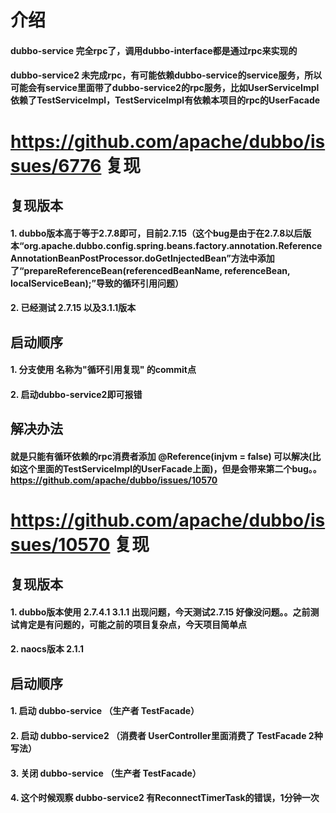 # 介绍

#### dubbo-service 完全rpc了，调用dubbo-interface都是通过rpc来实现的

#### dubbo-service2 未完成rpc，有可能依赖dubbo-service的service服务，所以可能会有service里面带了dubbo-service2的rpc服务，比如UserServiceImpl依赖了TestServiceImpl，TestServiceImpl有依赖本项目的rpc的UserFacade

# https://github.com/apache/dubbo/issues/6776 复现

## 复现版本

#### 1. dubbo版本高于等于2.7.8即可，目前2.7.15（这个bug是由于在2.7.8以后版本“org.apache.dubbo.config.spring.beans.factory.annotation.ReferenceAnnotationBeanPostProcessor.doGetInjectedBean”方法中添加了“prepareReferenceBean(referencedBeanName, referenceBean, localServiceBean);”导致的循环引用问题）

#### 2. 已经测试 2.7.15 以及3.1.1版本

## 启动顺序

#### 1. 分支使用 名称为"循环引用复现" 的commit点

#### 2. 启动dubbo-service2即可报错

## 解决办法

#### 就是只能有循环依赖的rpc消费者添加 @Reference(injvm = false) 可以解决(比如这个里面的TestServiceImpl的UserFacade上面)，但是会带来第二个bug。。https://github.com/apache/dubbo/issues/10570

# https://github.com/apache/dubbo/issues/10570 复现

## 复现版本

#### 1. dubbo版本使用 2.7.4.1 3.1.1 出现问题，今天测试2.7.15 好像没问题。。之前测试肯定是有问题的，可能之前的项目复杂点，今天项目简单点

#### 2. naocs版本 2.1.1

## 启动顺序

#### 1. 启动 dubbo-service （生产者 TestFacade）

#### 2. 启动 dubbo-service2 （消费者 UserController里面消费了 TestFacade 2种写法）

#### 3. 关闭 dubbo-service （生产者 TestFacade）

#### 4. 这个时候观察 dubbo-service2 有ReconnectTimerTask的错误，1分钟一次